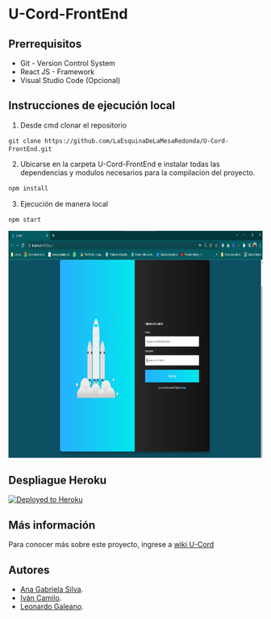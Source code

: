 # U-Cord-FrontEnd

## Prerrequisitos

-   Git - Version Control System
-   React JS - Framework
-   Visual Studio Code (Opcional)

## Instrucciones de ejecución local

1. Desde cmd clonar el repositorio

```git
git clone https://github.com/LaEsquinaDeLaMesaRedonda/U-Cord-FrontEnd.git
```

2. Ubicarse en la carpeta U-Cord-FrontEnd e instalar todas las dependencias y modulos necesarios para la compilacion del proyecto.

```js
npm install
```

3. Ejecución de manera local

```js
npm start
```

<img style="height: 450px" src="https://github.com/LaEsquinaDeLaMesaRedonda/U-cord-Wiki/blob/main/img/ucord-localhost.jpg" alt="Ejecucion-local-ucord">

## Despliague Heroku

[![Deployed to Heroku](https://www.herokucdn.com/deploy/button.png)](https://ucord.herokuapp.com/login)

## Más información
Para conocer más sobre este proyecto, ingrese a [wiki U-Cord](https://github.com/LaEsquinaDeLaMesaRedonda/U-cord-Wiki)

## Autores

-   [Ana Gabriela Silva](https://github.com/gabrielaasilva).
-   [Iván Camilo](https://github.com/Rincon10).
-   [Leonardo Galeano](https://github.com/Ersocaut).
